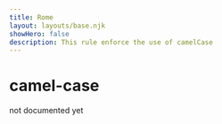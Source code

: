 ```yaml
---
title: Rome
layout: layouts/base.njk
showHero: false
description: This rule enforce the use of camelCase
---
```


# camel-case

not documented yet
